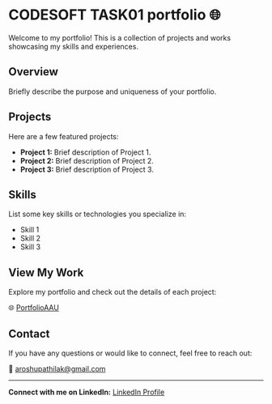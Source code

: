 # CODESOFT TASK01 portfolio 🌐

Welcome to my portfolio! This is a collection of projects and works showcasing my skills and experiences.

## Overview

Briefly describe the purpose and uniqueness of your portfolio.

## Projects

Here are a few featured projects:

- **Project 1:** Brief description of Project 1.
- **Project 2:** Brief description of Project 2.
- **Project 3:** Brief description of Project 3.

## Skills

List some key skills or technologies you specialize in:

- Skill 1
- Skill 2
- Skill 3

## View My Work

Explore my portfolio and check out the details of each project:

🌐 [PortfolioAAU](https://arosh-upathilak.github.io/portfolioAAU-/)

## Contact

If you have any questions or would like to connect, feel free to reach out:

📧 aroshupathilak@gmail.com

---

**Connect with me on LinkedIn:** [LinkedIn Profile](https://www.linkedin.com/in/arosh-upathilak/)
